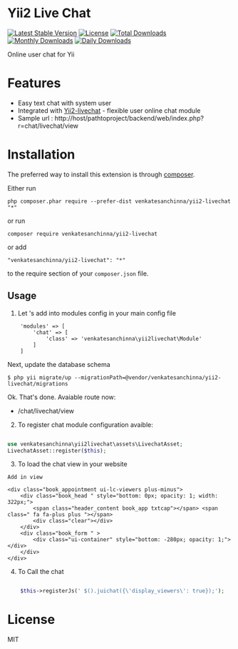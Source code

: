 Yii2 Live Chat
===============

[![Latest Stable Version](https://poser.pugx.org/venkatesanchinna/yii2-livechat/v/stable)](https://packagist.org/packages/venkatesanchinna/yii2-livechat)
[![License](https://poser.pugx.org/venkatesanchinna/yii2-livechat/license)](https://packagist.org/packages/venkatesanchinna/yii2-livechat)
[![Total Downloads](https://poser.pugx.org/venkatesanchinna/yii2-livechat/downloads)](https://packagist.org/packages/venkatesanchinna/yii2-livechat)
[![Monthly Downloads](https://poser.pugx.org/venkatesanchinna/yii2-livechat/d/monthly)](https://packagist.org/packages/venkatesanchinna/yii2-livechat)
[![Daily Downloads](https://poser.pugx.org/venkatesanchinna/yii2-livechat/d/daily)](https://packagist.org/packages/venkatesanchinna/yii2-livechat)

Online user chat for Yii


Features
=========

+ Easy text chat with system user
+ Integrated with [Yii2-livechat](https://github.com/venkatesanchinna/yii2-livechat) - flexible user online chat module
+ Sample url : http://host/pathtoproject/backend/web/index.php?r=chat/livechat/view


Installation
============


The preferred way to install this extension is through [composer](http://getcomposer.org/download/).

Either run

```
php composer.phar require --prefer-dist venkatesanchinna/yii2-livechat "*"
```

or run

```
composer require venkatesanchinna/yii2-livechat
```

or add

```
"venkatesanchinna/yii2-livechat": "*"
```

to the require section of your `composer.json` file.


Usage
-----
1. Let 's add into modules config in your main config file

````
    'modules' => [
        'chat' => [
            'class' => 'venkatesanchinna\yii2livechat\Module'
        ]
    ]

````

Next, update the database schema 

````
$ php yii migrate/up --migrationPath=@vendor/venkatesanchinna/yii2-livechat/migrations

````

Ok. That's done. Avaiable route now:

+ /chat/livechat/view

2. To register chat module configuration avaible:

````php

use venkatesanchinna\yii2livechat\assets\LivechatAsset;
LivechatAsset::register($this);

````

3. To load the chat view in your website

```
Add in view

<div class="book_appointment ui-lc-viewers plus-minus">
    <div class="book_head " style="bottom: 0px; opacity: 1; width: 322px;">
        <span class="header_content book_app txtcap"></span> <span class=" fa fa-plus plus "></span>
        <div class="clear"></div>
    </div>
    <div class="book_form " >
        <div class="ui-container" style="bottom: -280px; opacity: 1;"></div>
    </div>
</div>

```
4. To Call the chat

```php

    $this->registerJs(' $().juichat({\'display_viewers\': true});'); 
```

License
=======

MIT